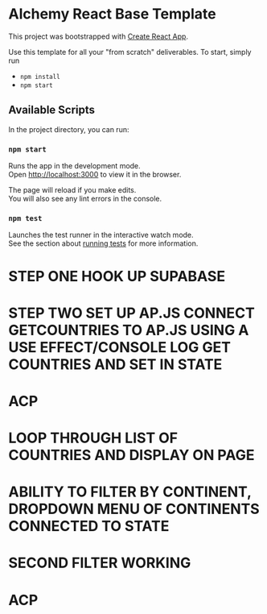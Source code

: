 # Alchemy React Base Template

This project was bootstrapped with [Create React App](https://github.com/facebook/create-react-app).

Use this template for all your "from scratch" deliverables. To start, simply run

- `npm install`
- `npm start`

## Available Scripts

In the project directory, you can run:

### `npm start`

Runs the app in the development mode.\
Open [http://localhost:3000](http://localhost:3000) to view it in the browser.

The page will reload if you make edits.\
You will also see any lint errors in the console.

### `npm test`

Launches the test runner in the interactive watch mode.\
See the section about [running tests](https://facebook.github.io/create-react-app/docs/running-tests) for more information.

# STEP ONE HOOK UP SUPABASE

# STEP TWO SET UP AP.JS CONNECT GETCOUNTRIES TO AP.JS USING A USE EFFECT/CONSOLE LOG GET COUNTRIES AND SET IN STATE

# ACP

# LOOP THROUGH LIST OF COUNTRIES AND DISPLAY ON PAGE

# ABILITY TO FILTER BY CONTINENT, DROPDOWN MENU OF CONTINENTS CONNECTED TO STATE

# SECOND FILTER WORKING

# ACP
